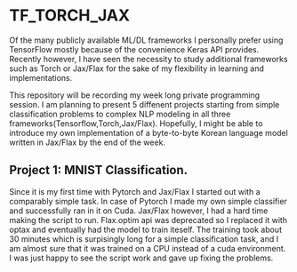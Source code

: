 # TF_TORCH_JAX
Of the many publicly available ML/DL frameworks I personally prefer using TensorFlow mostly because of the convenience Keras API provides. Recently however, I have seen the necessity to study additional frameworks such as Torch or Jax/Flax for the sake of my flexibility in learning and implementations.   

This repository will be recording my week long private programming session. I am planning to present 5 diffenent projects starting from simple classification problems to complex NLP modeling in all three frameworks(Tensorflow,Torch,Jax/Flax). Hopefully, I might be able to introduce my own implementation of a byte-to-byte Korean language model written in Jax/Flax by the end of the week.  
  
  ## Project 1: MNIST Classification. 
  Since it is my first time with Pytorch and Jax/Flax I started out with a comparably simple task. In case of Pytorch I made my own simple classifier and successfully ran in it on Cuda. Jax/Flax however, I had a hard time making the script to run. Flax.optim api was deprecated so I replaced it with optax and eventually had the model to train iteself. The training took about 30 minutes which is surpisingly long for a simple classification task, and I am almost sure that it was trained on a CPU instead of a cuda environment. I was just happy to see the script work and gave up fixing the problems. 
